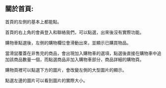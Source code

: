## 關於首頁:
首頁的左側的基本上都能點。

首頁的右上角的會員登入和聯絡我們，可以點選，出來後沒有實際功能。

購物車點選後，左側的購物欄位會滑動出來，並顯示已購買物品。

當滑鼠覆蓋在非售完的商品，會出現加入購物車的選項，點選後直接在購物車中追加該商品數量一個，而點選商品非加入購物車部分，商品詳細的購物頁。

購物頁裡可以點選下方的圖片，會改變左側的大型圖片的顯示。

點選左邊的圖片可以看到圖片的實際大小。